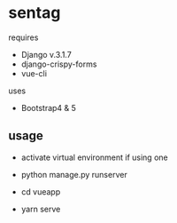 # sentag

requires 
- Django v.3.1.7
- django-crispy-forms
- vue-cli

uses 
- Bootstrap4 & 5

## usage
- activate virtual environment if using one
- python manage.py runserver

- cd vueapp
- yarn serve